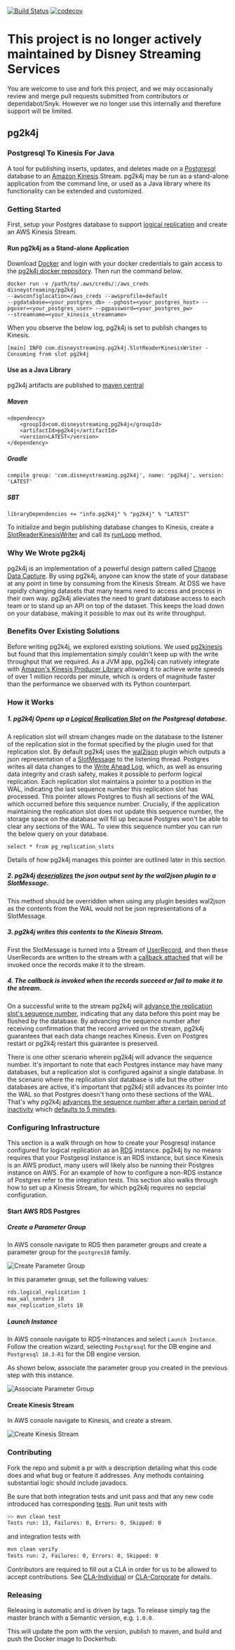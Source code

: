 
[![Build Status](https://travis-ci.com/disneystreaming/pg2k4j.svg?branch=master)](https://travis-ci.com/disneystreaming/pg2k4j) [![codecov](https://codecov.io/gh/disneystreaming/pg2k4j/branch/master/graph/badge.svg)](https://codecov.io/gh/disneystreaming/pg2k4j)

# This project is no longer actively maintained by Disney Streaming Services

You are welcome to use and fork this project, and we may occasionally review and merge pull requests submitted from contributors or dependabot/Snyk. However we no longer use this internally and therefore support will be limited.

## pg2k4j

### Postgresql To Kinesis For Java

A tool for publishing inserts, updates, and deletes made on a [Postgresql](https://www.postgresql.org/) database to an [Amazon Kinesis](https://aws.amazon.com/kinesis/) Stream.
pg2k4j may be run as a stand-alone application from the command line, or used as a Java library where its functionality
can be extended and customized.

### Getting Started

First, setup your Postgres database to support [logical replication](https://www.postgresql.org/docs/10/static/logical-replication.html) and create an AWS Kinesis Stream.
 
#### Run pg2k4j as a Stand-alone Application
Download [Docker](https://www.docker.com/get-started) and login with your docker credentials to gain access to the [pg2k4j docker repository](https://hub.docker.com/r/disneystreaming/pg2k4j/).
Then run the command below.
```
docker run -v /path/to/.aws/creds/:/aws_creds 
disneystreaming/pg2k4j 
--awsconfiglocation=/aws_creds --awsprofile=default
--pgdatabase=<your_postgres_db> --pghost=<your_postgres_host> --pguser=<your_postgres_user> --pgpassword=<your_postgres_pw> 
--streamname=<your_kinesis_streamname>
``` 

When you observe the below log, pg2k4j is set to publish changes to Kinesis.

```
[main] INFO com.disneystreaming.pg2k4j.SlotReaderKinesisWriter - Consuming from slot pg2k4j
 ```
 
#### Use as a Java Library

pg2k4j artifacts are published to [maven central](https://mvnrepository.com/artifact/com.disneystreaming.pg2k4j/pg2k4j)

##### Maven

```
<dependency>
    <groupId>com.disneystreaming.pg2k4j</groupId>
    <artifactId>pg2k4j</artifactId>
    <version>LATEST</version>
</dependency>
```

##### Gradle

```
compile group: 'com.disneystreaming.pg2k4j', name: 'pg2k4j', version: 'LATEST'
```

##### SBT

```
libraryDependencies += "info.pg2k4j" % "pg2k4j" % "LATEST"
```

To initialize and begin publishing database changes to Kinesis, create a [SlotReaderKinesisWriter](src/main/java/com/disneystreaming/pg2k4j/SlotReaderKinesisWriter.java) 
and call its [runLoop](src/main/java/com/disneystreaming/pg2k4j/SlotReaderKinesisWriter.java#L84) method.

### Why We Wrote pg2k4j

pg2k4j is an implementation of a powerful design pattern called [Change Data Capture](https://en.wikipedia.org/wiki/Change_data_capture).
By using pg2k4j, anyone can know the state of your database at any point in time by consuming from the Kinesis Stream.
At DSS we have rapidly changing datasets that many teams need to access and process in their own way. pg2k4j 
alleviates the need to grant database access to each team or to stand up an API on top of the dataset. This keeps the load down
on your database, making it possible to max out its write throughput. 

### Benefits Over Existing Solutions

Before writing pg2k4j, we explored existing solutions. We used [pg2kinesis](https://github.com/handshake/pg2kinesis) but found
that this implementation simply couldn't keep up with the write throughput that we required. As a JVM app, pg2k4j can natively integrate with [Amazon's
Kinesis Producer Library](https://docs.aws.amazon.com/streams/latest/dev/developing-producers-with-kpl.html) allowing it to achieve write speeds of over
1 million records per minute, which is orders of magnitude faster than the performance we observed with its Python
 counterpart.

### How it Works

##### 1. pg2k4j Opens up a [Logical Replication Slot](https://www.postgresql.org/docs/10/static/logicaldecoding-explanation.html#LOGICALDECODING-REPLICATION-SLOTS) on the Postgresql database.

A replication slot will stream changes made on the database to the listener of the replication slot in the format specified
by the plugin used for that replication slot. By default pg2k4j uses the [wal2json](https://github.com/eulerto/wal2json) plugin
which outputs a json representation of a [SlotMessage](src/main/java/com/disneystreaming/pg2k4j/models/SlotMessage.java) to the 
listening thread. Postgres writes all data changes to the [Write Ahead Log](https://www.postgresql.org/docs/10/static/wal-intro.html), which,
as well as ensuring data integrity and crash safety, makes it possible to perform logical replication. Each replication slot maintains a pointer to a position in the WAL, indicating the last sequence number this replication
slot has processed. This pointer allows Postgres to flush all sections of the WAL which occurred before this sequence number. Crucially, if the
application maintaining the replication slot does not update this sequence number, the storage space on the database will fill up because
Postgres won't be able to clear any sections of the WAL. To view this sequence number you can run the below query on your database.

```
select * from pg_replication_slots
```

Details of how pg2k4j manages this pointer are outlined later in this section.

##### 2. pg2k4j [deserializes](src/main/java/com/disneystreaming/pg2k4j/SlotReaderKinesisWriter.java#L277) the json output sent by the wal2json plugin to a SlotMessage.

This method should be overridden when using any plugin besides wal2json as the contents from the WAL would not be json
representations of a SlotMessage.

##### 3. pg2k4j writes this contents to the Kinesis Stream.

First the SlotMessage is turned into a Stream of [UserRecord](https://github.com/awslabs/amazon-kinesis-producer/blob/master/java/amazon-kinesis-producer/src/main/java/com/amazonaws/services/kinesis/producer/UserRecord.java), and then
these UserRecords are written to the stream with a [callback attached](src/main/java/com/disneystreaming/pg2k4j/SlotReaderKinesisWriter.java#L245) that will be invoked once the records make it to the 
stream.

##### 4. The callback is invoked when the records succeed or fail to make it to the stream.

On a successful write to the stream pg2k4j will [advance the replication slot's sequence number](src/main/java/com/disneystreaming/pg2k4j/SlotReaderCallback.java#L83), indicating
that any data before this point may be flushed by the database. By advancing the sequence number after receiving confirmation
that the record arrived on the stream, pg2k4j guarantees that each data change reaches Kinesis. Even on Postgres restart 
or pg2k4j restart this guarantee is preserved.

There is one other scenario wherein pg2k4j will advance the sequence number. It's important to note that each Postgres instance
may have many databases, but a replication slot is configured against a single database. In the scenario where 
the replication slot database is idle but the other databases are active, it's important that pg2k4j still advances its pointer into
the WAL so that Postgres doesn't hang onto these sections of the WAL. That's why pg2k4j [advances the sequence number after
a certain period of inactivity](src/main/java/com/disneystreaming/pg2k4j/SlotReaderKinesisWriter.java#L204-L206)
which [defaults to 5 minutes](src/main/java/com/disneystreaming/pg2k4j/ReplicationConfiguration.java#L38).

### Configuring Infrastructure

This section is a walk through on how to create your Posgresql instance configured for logical replication as an [RDS](https://aws.amazon.com/rds/) instance.
pg2k4j by no means requires that your Postgesql instance is an RDS instance, but since Kinesis is an AWS product, many users
will likely also be running their Postgres instance on AWS. For an example of how to configure a non-RDS instance of Postgres refer
to the integration tests. This section also walks through how to set up a Kinesis Stream, for which pg2k4j requires no sepcial configuration.

#### Start AWS RDS Postgres

##### Create a Parameter Group

In AWS console navigate to RDS then parameter groups and create a parameter group for the `postgres10` family.

![Create Parameter Group](exampleImages/parameterGroup.png)

In this parameter group, set the following values:

```bash
rds.logical_replication 1
max_wal_senders 10
max_replication_slots 10
```

##### Launch Instance

In AWS console navigate to RDS->Instances and select `Launch Instance`. Follow the creation wizard,
selecting `Postgresql` for the DB engine and `Postgresql 10.3-R1` for the DB engine version.

As shown below, associate the parameter group you created in the previous step with this instance.

![Associate Parameter Group](exampleImages/associateParameterGroup.png)

#### Create Kinesis Stream

In AWS console navigate to Kinesis, and create a stream.

![Create Kinesis Stream](exampleImages/setupKinesisStream.png)

### Contributing

Fork the repo and submit a pr with a description detailing what this code does and what bug or feature it addresses. Any methods
containing substantial logic should include javadocs.

Be sure that both integration tests and unit pass and that any new code introduced has corresponding [tests](src/test/java/com/disney/pg2k4j). Run unit tests with

```bash
>> mvn clean test
Tests run: 13, Failures: 0, Errors: 0, Skipped: 0
```

and integration tests with 

```bash
mvn clean verify
Tests run: 2, Failures: 0, Errors: 0, Skipped: 0
```

Contributors are required to fill out a CLA in order for us to be allowed to accept contributions. See [CLA-Individual](CLA-Individual.md) or [CLA-Corporate](CLA-Corporate.md) for details.

### Releasing
Releasing is automatic and is driven by tags. To release simply tag the master branch with a Semantic version, e.g. `1.0.0`.

This will update the pom with the version, publish to maven, and build and push the Docker image to Dockerhub.
